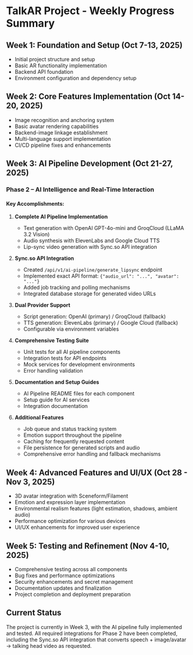 # TalkAR Project - Weekly Progress Summary

## Week 1: Foundation and Setup (Oct 7-13, 2025)
- Initial project structure and setup
- Basic AR functionality implementation
- Backend API foundation
- Environment configuration and dependency setup

## Week 2: Core Features Implementation (Oct 14-20, 2025)
- Image recognition and anchoring system
- Basic avatar rendering capabilities
- Backend-image linkage establishment
- Multi-language support implementation
- CI/CD pipeline fixes and enhancements

## Week 3: AI Pipeline Development (Oct 21-27, 2025)
### Phase 2 – AI Intelligence and Real-Time Interaction

#### Key Accomplishments:
1. **Complete AI Pipeline Implementation**
   - Text generation with OpenAI GPT-4o-mini and GroqCloud (LLaMA 3.2 Vision)
   - Audio synthesis with ElevenLabs and Google Cloud TTS
   - Lip-sync video generation with Sync.so API integration

2. **Sync.so API Integration**
   - Created `/api/v1/ai-pipeline/generate_lipsync` endpoint
   - Implemented exact API format: `{"audio_url": "...", "avatar": "..."}`
   - Added job tracking and polling mechanisms
   - Integrated database storage for generated video URLs

3. **Dual Provider Support**
   - Script generation: OpenAI (primary) / GroqCloud (fallback)
   - TTS generation: ElevenLabs (primary) / Google Cloud (fallback)
   - Configurable via environment variables

4. **Comprehensive Testing Suite**
   - Unit tests for all AI pipeline components
   - Integration tests for API endpoints
   - Mock services for development environments
   - Error handling validation

5. **Documentation and Setup Guides**
   - AI Pipeline README files for each component
   - Setup guide for AI services
   - Integration documentation

6. **Additional Features**
   - Job queue and status tracking system
   - Emotion support throughout the pipeline
   - Caching for frequently requested content
   - File persistence for generated scripts and audio
   - Comprehensive error handling and fallback mechanisms

## Week 4: Advanced Features and UI/UX (Oct 28 - Nov 3, 2025)
- 3D avatar integration with Sceneform/Filament
- Emotion and expression layer implementation
- Environmental realism features (light estimation, shadows, ambient audio)
- Performance optimization for various devices
- UI/UX enhancements for improved user experience

## Week 5: Testing and Refinement (Nov 4-10, 2025)
- Comprehensive testing across all components
- Bug fixes and performance optimizations
- Security enhancements and secret management
- Documentation updates and finalization
- Project completion and deployment preparation

## Current Status
The project is currently in Week 3, with the AI pipeline fully implemented and tested. All required integrations for Phase 2 have been completed, including the Sync.so API integration that converts speech + image/avatar → talking head video as requested.